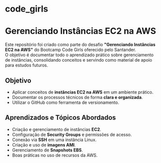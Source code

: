 # code_girls
# Gerenciando Instâncias EC2 na AWS

Este repositório foi criado como parte do desafio **"Gerenciando Instâncias EC2 na AWS"** do Bootcamp Code Girls oferecido pelo Santander.  
O objetivo é documentar todo o aprendizado prático sobre gerenciamento de instâncias, consolidando conceitos e servindo como material de apoio para estudos futuros.  



##  Objetivo 

- Aplicar conceitos de **instâncias EC2 na AWS** em um ambiente prático.  
- Documentar os processos técnicos de forma **clara e organizada**.  
- Utilizar o GitHub como ferramenta de versionamento.



## Aprendizados e Tópicos Abordados

- Criação e gerenciamento de instâncias **EC2**.  
- Configuração de **Security Groups** e permissões de acesso.  
- Conexão via **SSH** em uma instância Linux.  
- Criação e uso de **imagens AMI**.  
- Gerenciamento de **Snapshots EBS**.  
- Boas práticas no uso de recursos da AWS.  


